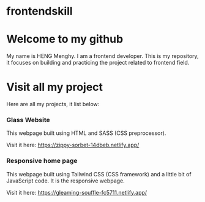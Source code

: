# frontendskill

# Welcome to my github
   My name is HENG Menghy. I am a frontend developer.
   This is my repository, it focuses on building and practicing the project related to frontend field.

# Visit all my project
   Here are all my projects, it list below:
   
   ### Glass Website
   This webpage built using HTML and SASS (CSS preprocessor).
       
   Visit it here: https://zippy-sorbet-14dbeb.netlify.app/
   
   ### Responsive home page
   This webpage built using Tailwind CSS (CSS framework) and a little bit of JavaScript code.
   It is the responsive webpage.
       
   Visit it here: https://gleaming-souffle-fc5711.netlify.app/
  

